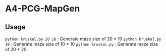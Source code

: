 # A4-PCG-MapGen
## Usage
`python kruskal.py 20 10`
: Generate maze size of 20 * 10 
`python kruskal.py 10`
: Generate maze size of 10 * 10
`python kruskal.py`
: Generate maze size of 20 * 20
